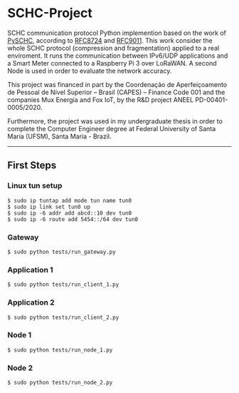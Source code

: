 # SCHC-Project

SCHC communication protocol Python implemention based on the work of [PySCHC](https://github.com/niclabs/PySCHC), according to [RFC8724](https://datatracker.ietf.org/doc/html/rfc8724) and [RFC9011](https://datatracker.ietf.org/doc/html/rfc9011). This work consider the whole SCHC protocol (compression and fragmentation) applied to a real enviroment. It runs the communication between IPv6/UDP applications and a Smart Meter connected to a Raspberry Pi 3 over LoRaWAN. A second Node is used in order to evaluate the network accuracy.

This project was financed in part by the Coordenação de Aperfeiçoamento de Pessoal de Nível Superior – Brasil (CAPES) – Finance Code 001 and the companies Mux Energia and Fox IoT, by the R&D project ANEEL PD-00401-0005/2020.

Furthermore, the project was used in my undergraduate thesis in order to complete the Computer Engineer degree at Federal University of Santa Maria (UFSM), Santa Maria - Brazil.

---

## First Steps

### Linux tun setup

    $ sudo ip tuntap add mode tun name tun0
    $ sudo ip link set tun0 up
    $ sudo ip -6 addr add abcd::10 dev tun0
    $ sudo ip -6 route add 5454::/64 dev tun0

### Gateway

    $ sudo python tests/run_gateway.py

### Application 1

    $ sudo python tests/run_client_1.py

### Application 2

    $ sudo python tests/run_client_2.py

### Node 1

    $ sudo python tests/run_node_1.py

### Node 2

    $ sudo python tests/run_node_2.py